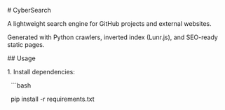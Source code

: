 \# CyberSearch



A lightweight search engine for GitHub projects and external websites.

Generated with Python crawlers, inverted index (Lunr.js), and SEO-ready static pages.



\## Usage

1\. Install dependencies:

&nbsp;  ```bash

&nbsp;  pip install -r requirements.txt



